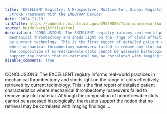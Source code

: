 ```yaml
---
title: 'EXCELLENT Registry: A Prospective, Multicenter, Global Registry of Endovascular
  Stroke Treatment With the EMBOTRAP Device'
date: '2024-11-19'
linkTitle: https://pubmed.ncbi.nlm.nih.gov/39559856/?utm_source=curl&utm_medium=rss&utm_campaign=pubmed-2&utm_content=1FakS-2QOkCT8HsMOQP1bCRQ4YzyumYOmxmF0moLsQ3dFB1E9V&fc=20220326224207&ff=20241119173556&v=2.18.0.post9+e462414
source: heidelberg[Affiliation]
description: 'CONCLUSIONS: The EXCELLENT registry informs real-world practices in
  mechanical thrombectomy and sheds light on the range of clots effectively retrieved
  by current technology. This is the first report of detailed patient characteristics
  where mechanical thrombectomy maneuvers failed to remove any clot material. Although
  the composition of nonretrievable clots cannot be assessed histologically, the results
  support the notion that no retrieval may be correlated with imaging findings ...'
disable_comments: true
---
```

CONCLUSIONS: The EXCELLENT registry informs real-world practices in mechanical thrombectomy and sheds light on the range of clots effectively retrieved by current technology. This is the first report of detailed patient characteristics where mechanical thrombectomy maneuvers failed to remove any clot material. Although the composition of nonretrievable clots cannot be assessed histologically, the results support the notion that no retrieval may be correlated with imaging findings ...